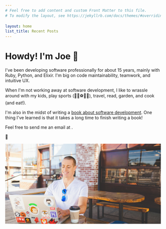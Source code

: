 ```yaml
---
# Feel free to add content and custom Front Matter to this file.
# To modify the layout, see https://jekyllrb.com/docs/themes/#overriding-theme-defaults

layout: home
list_title: Recent Posts
---
```


<h1>Howdy! I'm Joe 👋</h1>

<p>
  I've been developing software professionally for about 15 years, mainly with Ruby, Python, and Elixir. I'm big on code maintainability, teamwork, and intuitive UX.
</p>

<p>
  When I'm not working away at software development, I like to wrassle around with my kids, play sports (🏀🏈⚽🥏🏓), travel, read, garden, and cook (and eat!).
</p>

<p>I'm also in the midst of writing a <a href="https://docs.google.com/forms/d/e/1FAIpQLSdSHAza-dYgLOqR20o_hwcTtbd1o4d2d5-0wM8Ssadpnh7hBQ/viewform">book about software development</a>. One thing I've learned is that it takes a long time to finish writing a book!</p>
<p>
  Feel free to send me an email at <script language="JavaScript">
              var name1 = 'e';
              var name2 = 'jo';
              var yay = 'peckyeah.com';
              document.write('<i class="fas fa-paper-plane"></i>')
              document.write('<a href=\"mailto:' + name2 + name1 + '@' + yay + '\">');
              document.write(name2 + name1 + '@' + yay + '</a>');
            </script>.
</p>
<p>
  🙇
</p>
<img src="/assets/images/joe-typing-away.png" alt="Joe pecking away on a laptop" title="Joe typing away on a laptop" />